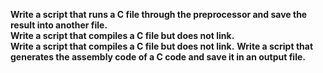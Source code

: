 **Write a script that runs a C file through the preprocessor and save the result into another file.<br>**
**Write a script that compiles a C file but does not link.<br>**
**Write a script that compiles a C file but does not link.**
**Write a script that generates the assembly code of a C code and save it in an output file.**
